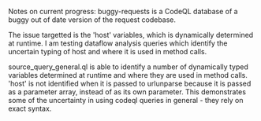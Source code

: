 Notes on current progress:
buggy-requests is a CodeQL database of a buggy out of date version of the request codebase.

The issue targetted is the 'host' variables, which is dynamically determined at runtime. 
I am testing dataflow analysis queries which identify the uncertain typing of host
and where it is used in method calls. 

source_query_general.ql is able to identify a number of dynamically typed variables determined at
runtime and where they are used in method calls. 'host' is not identified when it is passed to 
urlunparse because it is passed as a parameter array, instead of as its own parameter. This
demonstrates some of the uncertainty in using codeql queries in general - they rely on exact syntax.
